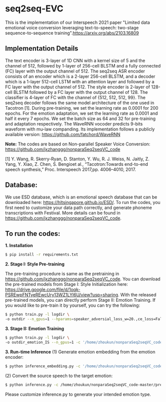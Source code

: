 # seq2seq-EVC
This is the implementation of our Interspeech 2021 paper "Limited data emotional voice conversion leveraging text-to-speech: two-stage sequence-to-sequence training".https://arxiv.org/abs/2103.16809

## Implementation Details

The text encoder is 3-layer of 1D CNN with a kernel size of 5 and the channel of 512, followed by 1-layer of  256-cell BLSTM and a fully connected (FC) layer with the output channel of 512. The seq2seq ASR encoder consists of an encoder which is a  2-layer 256-cell BLSTM, and a decoder which is a  1-layer 512-cell LSTM with an attention layer and followed by a FC layer with the output channel of 512. The style encoder is 2-layer of 128-cell BLSTM followed by a FC layer with the output channel of 128. The classifier is 4-layer of FC with the channel of \{512, 512, 512, 99\}. The seq2seq decoder follows the same model architecture of the one used in Tacotron [1]. During pre-training, we set the learning rate as 0.0001 for 200 epochs. For the emotion adaptation, we set the learning rate as 0.0001 and half it every 7 epochs. We set the batch size as 64 and 32 for pre-training and adaptation respectively. The WaveRNN vocoder predicts 9-bits waveform with mu-law companding. Its implementation follows a publicly available version: https://github.com/fatchord/WaveRNN



**Note:** 
The codes are based on Non-parallel Speaker Voice Conversion: https://github.com/jxzhanggg/nonparaSeq2seqVC_code

[1]  Y.  Wang,  R.  Skerry-Ryan,  D.  Stanton,  Y.  Wu,  R.  J.  Weiss, N. Jaitly, Z. Yang, Y. Xiao, Z. Chen, S. Bengioet al., “Tacotron:Towards  end-to-end  speech  synthesis,” Proc.  Interspeech  2017,pp. 4006–4010, 2017.
## Database:
We use ESD database, which is an emotional speech database that can be downloaded here: https://hltsingapore.github.io/ESD/. To run the codes, you first need to customize your data path correctly, and generate phoneme transcriptions with Festival. More details can be found in https://github.com/jxzhanggg/nonparaSeq2seqVC_code.
## To run the codes:

**1. Installation**
```Bash
$ pip install -r requirements.txt
```
**2. Stage I: Style Pre-training**

The pre-training procedure is same as the pretraining in  https://github.com/jxzhanggg/nonparaSeq2seqVC_code. You can download the pre-trained models from Stage I: Style Initialization here: https://drive.google.com/file/d/1oqk-PSREwpFNTyeREwcUry13WZ1LYl6U/view?usp=sharing. With the released pre-trained models, you can directly perform Stage II: Emotion Training. If you would like to pre-train it by yourself, you can try the following:
```Bash
$ python train.py -l logdir \
-o outdir --n_gpus=1 --hparams=speaker_adversial_loss_w=20.,ce_loss=False,speaker_classifier_loss_w=0.1,contrastive_loss_w=30.
```

**3. Stage II: Emotion Training**
```Bash
$ python train.py -l logdir \
-o outdir_emotion_IS --n_gpus=1 -c '/home/zhoukun/nonparaSeq2seqVC_code-master/pre-train/outdir/checkpoint_234000 (The path to your Pre-trained models from Stage I)' --warm_start
```
**3. Run-time Inference**
(1) Generate emotion embedding from the emotion encoder:
```Bash
$ python inference_embedding.py -c '/home/zhoukun/nonparaSeq2seqVC_code-master/pre-train/outdir_emotion_update/checkpoint_3200' --hparams speaker_A='Neutral',speaker_B='Happy',speaker_C='Sad',speaker_D='Angry',speaker_E='Surprise',training_list='/home/zhoukun/nonparaSeq2seqVC_code-master/fine-tune/reader/emotion_list/testing_mel_list.txt',SC_kernel_size=1
```
(2) Convert the source speech to the target emotion:
```Bash
$ python inference.py -c /home/zhoukun/nonparaSeq2seqVC_code-master/pre-train/outdir_emotion_update/checkpoint_3200 --num 20 --hparams validation_list='/home/zhoukun/nonparaSeq2seqVC_code-master/fine-tune/reader/emotion_list/evaluation_mel_list.txt',SC_kernel_size=1
```
Please customize inference.py to generate your intended emotion type.
